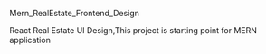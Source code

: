  Mern_RealEstate_Frontend_Design


 React Real Estate UI Design,This project is starting point for MERN application
